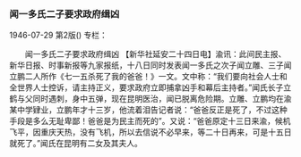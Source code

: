 ### 闻一多氏二子要求政府缉凶

1946-07-29
第2版()
专栏：

　　闻一多氏二子要求政府缉凶
    【新华社延安二十四日电】渝讯：此间民主报、新华日报、时事新报等九家报纸，十八日同时发表闻一多氏之次子闻立雕、三子闻立鹏二人所作《七一五杀死了我的爸爸！》一文。文中称：“我们要向社会人士和全世界人士控诉，请主持正义，要求政府立即捕拿凶手和幕后主持者。”闻氏长子立鹤与父同时遇刺，身中五弹，现在昆明医治，闻已脱离危险期。立雕、立鹏均在渝某中学肄业，立鹏年才十三岁，他流着泪告记者说：“爸爸反正是死了，不过这种手段是多么无耻卑鄙！爸爸是为民主而死的”。又说：“爸爸原定十三日来渝，候机飞平，因重庆天热，没有飞机，所以去信说不必早来，等二十日再来，可是十五日就死了。”闻氏在昆明有二女及其夫人。
